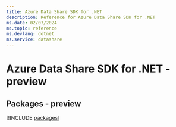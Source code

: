 ```yaml
---
title: Azure Data Share SDK for .NET
description: Reference for Azure Data Share SDK for .NET
ms.date: 02/07/2024
ms.topic: reference
ms.devlang: dotnet
ms.service: datashare
---
```

# Azure Data Share SDK for .NET - preview
## Packages - preview
[!INCLUDE [packages](data-share-index.md)]